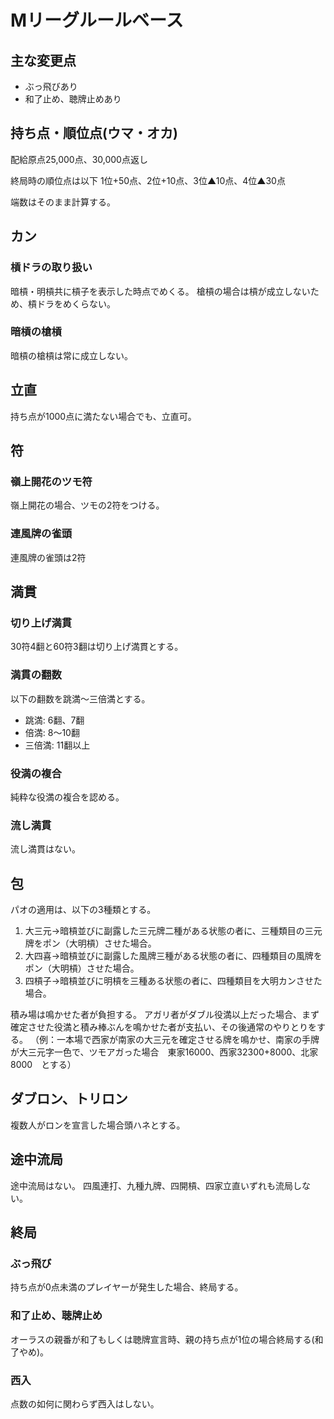 # Mリーグルールベース

## 主な変更点

- ぶっ飛びあり
- 和了止め、聴牌止めあり

## 持ち点・順位点(ウマ・オカ)

配給原点25,000点、30,000点返し

終局時の順位点は以下
1位+50点、2位+10点、3位▲10点、4位▲30点

端数はそのまま計算する。

## カン

### 槓ドラの取り扱い

暗槓・明槓共に槓子を表示した時点でめくる。
槍槓の場合は槓が成立しないため、槓ドラをめくらない。

### 暗槓の槍槓

暗槓の槍槓は常に成立しない。

## 立直

持ち点が1000点に満たない場合でも、立直可。

## 符

### 嶺上開花のツモ符

嶺上開花の場合、ツモの2符をつける。

### 連風牌の雀頭

連風牌の雀頭は2符

## 満貫

### 切り上げ満貫

30符4翻と60符3翻は切り上げ満貫とする。

### 満貫の翻数

以下の翻数を跳満〜三倍満とする。

- 跳満: 6翻、7翻
- 倍満: 8〜10翻
- 三倍満: 11翻以上

### 役満の複合

純粋な役満の複合を認める。

### 流し満貫

流し満貫はない。

## 包

パオの適用は、以下の3種類とする。

1. 大三元→暗槓並びに副露した三元牌二種がある状態の者に、三種類目の三元牌をポン（大明槓）させた場合。
2. 大四喜→暗槓並びに副露した風牌三種がある状態の者に、四種類目の風牌をポン（大明槓）させた場合。
3. 四槓子→暗槓並びに明槓を三種ある状態の者に、四種類目を大明カンさせた場合。

積み場は鳴かせた者が負担する。
アガリ者がダブル役満以上だった場合、まず確定させた役満と積み棒ぶんを鳴かせた者が支払い、その後通常のやりとりをする。
（例：一本場で西家が南家の大三元を確定させる牌を鳴かせ、南家の手牌が大三元字一色で、ツモアガった場合　東家16000、西家32300+8000、北家8000　とする）

## ダブロン、トリロン

複数人がロンを宣言した場合頭ハネとする。

## 途中流局

途中流局はない。
四風連打、九種九牌、四開槓、四家立直いずれも流局しない。

## 終局

### ぶっ飛び

持ち点が0点未満のプレイヤーが発生した場合、終局する。

### 和了止め、聴牌止め

オーラスの親番が和了もしくは聴牌宣言時、親の持ち点が1位の場合終局する(和了やめ)。

### 西入

点数の如何に関わらず西入はしない。
